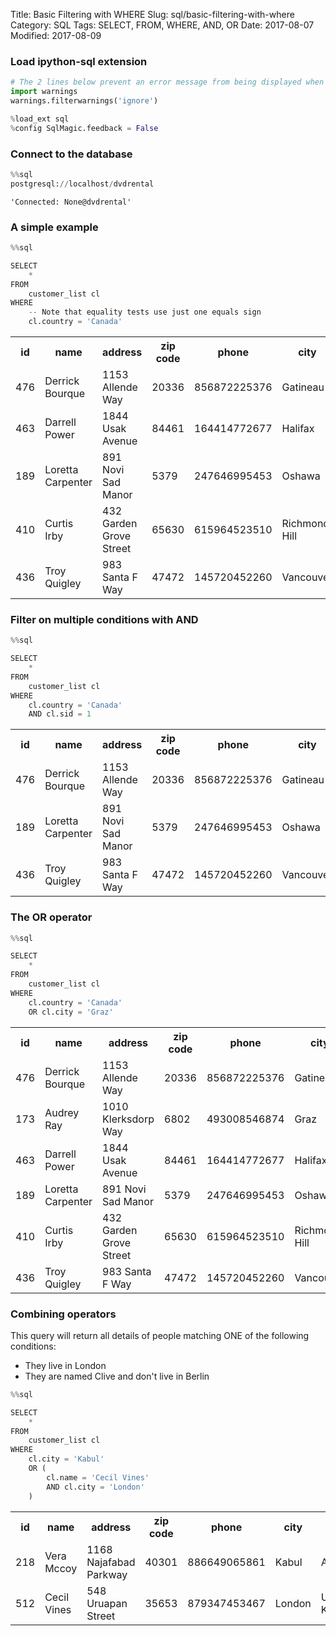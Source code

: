 
Title: Basic Filtering with WHERE
Slug: sql/basic-filtering-with-where
Category: SQL
Tags: SELECT, FROM, WHERE, AND, OR
Date: 2017-08-07
Modified: 2017-08-09

### Load ipython-sql extension


```python
# The 2 lines below prevent an error message from being displayed when we run %load_ext sql
import warnings
warnings.filterwarnings('ignore')

%load_ext sql
%config SqlMagic.feedback = False
```

### Connect to the database


```python
%%sql
postgresql://localhost/dvdrental
```




    'Connected: None@dvdrental'



### A simple example


```python
%%sql

SELECT
    *
FROM
    customer_list cl
WHERE
    -- Note that equality tests use just one equals sign
    cl.country = 'Canada'
```




<table>
    <tr>
        <th>id</th>
        <th>name</th>
        <th>address</th>
        <th>zip code</th>
        <th>phone</th>
        <th>city</th>
        <th>country</th>
        <th>notes</th>
        <th>sid</th>
    </tr>
    <tr>
        <td>476</td>
        <td>Derrick Bourque</td>
        <td>1153 Allende Way</td>
        <td>20336</td>
        <td>856872225376</td>
        <td>Gatineau</td>
        <td>Canada</td>
        <td>active</td>
        <td>1</td>
    </tr>
    <tr>
        <td>463</td>
        <td>Darrell Power</td>
        <td>1844 Usak Avenue</td>
        <td>84461</td>
        <td>164414772677</td>
        <td>Halifax</td>
        <td>Canada</td>
        <td>active</td>
        <td>2</td>
    </tr>
    <tr>
        <td>189</td>
        <td>Loretta Carpenter</td>
        <td>891 Novi Sad Manor</td>
        <td>5379</td>
        <td>247646995453</td>
        <td>Oshawa</td>
        <td>Canada</td>
        <td>active</td>
        <td>1</td>
    </tr>
    <tr>
        <td>410</td>
        <td>Curtis Irby</td>
        <td>432 Garden Grove Street</td>
        <td>65630</td>
        <td>615964523510</td>
        <td>Richmond Hill</td>
        <td>Canada</td>
        <td>active</td>
        <td>2</td>
    </tr>
    <tr>
        <td>436</td>
        <td>Troy Quigley</td>
        <td>983 Santa F Way</td>
        <td>47472</td>
        <td>145720452260</td>
        <td>Vancouver</td>
        <td>Canada</td>
        <td>active</td>
        <td>1</td>
    </tr>
</table>



### Filter on multiple conditions with AND


```python
%%sql

SELECT
    *
FROM
    customer_list cl
WHERE
    cl.country = 'Canada'
    AND cl.sid = 1
```




<table>
    <tr>
        <th>id</th>
        <th>name</th>
        <th>address</th>
        <th>zip code</th>
        <th>phone</th>
        <th>city</th>
        <th>country</th>
        <th>notes</th>
        <th>sid</th>
    </tr>
    <tr>
        <td>476</td>
        <td>Derrick Bourque</td>
        <td>1153 Allende Way</td>
        <td>20336</td>
        <td>856872225376</td>
        <td>Gatineau</td>
        <td>Canada</td>
        <td>active</td>
        <td>1</td>
    </tr>
    <tr>
        <td>189</td>
        <td>Loretta Carpenter</td>
        <td>891 Novi Sad Manor</td>
        <td>5379</td>
        <td>247646995453</td>
        <td>Oshawa</td>
        <td>Canada</td>
        <td>active</td>
        <td>1</td>
    </tr>
    <tr>
        <td>436</td>
        <td>Troy Quigley</td>
        <td>983 Santa F Way</td>
        <td>47472</td>
        <td>145720452260</td>
        <td>Vancouver</td>
        <td>Canada</td>
        <td>active</td>
        <td>1</td>
    </tr>
</table>



### The OR operator


```python
%%sql

SELECT
    *
FROM
    customer_list cl
WHERE
    cl.country = 'Canada'
    OR cl.city = 'Graz'
```




<table>
    <tr>
        <th>id</th>
        <th>name</th>
        <th>address</th>
        <th>zip code</th>
        <th>phone</th>
        <th>city</th>
        <th>country</th>
        <th>notes</th>
        <th>sid</th>
    </tr>
    <tr>
        <td>476</td>
        <td>Derrick Bourque</td>
        <td>1153 Allende Way</td>
        <td>20336</td>
        <td>856872225376</td>
        <td>Gatineau</td>
        <td>Canada</td>
        <td>active</td>
        <td>1</td>
    </tr>
    <tr>
        <td>173</td>
        <td>Audrey Ray</td>
        <td>1010 Klerksdorp Way</td>
        <td>6802</td>
        <td>493008546874</td>
        <td>Graz</td>
        <td>Austria</td>
        <td>active</td>
        <td>1</td>
    </tr>
    <tr>
        <td>463</td>
        <td>Darrell Power</td>
        <td>1844 Usak Avenue</td>
        <td>84461</td>
        <td>164414772677</td>
        <td>Halifax</td>
        <td>Canada</td>
        <td>active</td>
        <td>2</td>
    </tr>
    <tr>
        <td>189</td>
        <td>Loretta Carpenter</td>
        <td>891 Novi Sad Manor</td>
        <td>5379</td>
        <td>247646995453</td>
        <td>Oshawa</td>
        <td>Canada</td>
        <td>active</td>
        <td>1</td>
    </tr>
    <tr>
        <td>410</td>
        <td>Curtis Irby</td>
        <td>432 Garden Grove Street</td>
        <td>65630</td>
        <td>615964523510</td>
        <td>Richmond Hill</td>
        <td>Canada</td>
        <td>active</td>
        <td>2</td>
    </tr>
    <tr>
        <td>436</td>
        <td>Troy Quigley</td>
        <td>983 Santa F Way</td>
        <td>47472</td>
        <td>145720452260</td>
        <td>Vancouver</td>
        <td>Canada</td>
        <td>active</td>
        <td>1</td>
    </tr>
</table>



### Combining operators
This query will return all details of people matching ONE of the following conditions:
- They live in London
- They are named Clive and don't live in Berlin


```python
%%sql

SELECT
    *
FROM
    customer_list cl
WHERE
    cl.city = 'Kabul'
    OR (
        cl.name = 'Cecil Vines'
        AND cl.city = 'London'
    )
```




<table>
    <tr>
        <th>id</th>
        <th>name</th>
        <th>address</th>
        <th>zip code</th>
        <th>phone</th>
        <th>city</th>
        <th>country</th>
        <th>notes</th>
        <th>sid</th>
    </tr>
    <tr>
        <td>218</td>
        <td>Vera Mccoy</td>
        <td>1168 Najafabad Parkway</td>
        <td>40301</td>
        <td>886649065861</td>
        <td>Kabul</td>
        <td>Afghanistan</td>
        <td>active</td>
        <td>1</td>
    </tr>
    <tr>
        <td>512</td>
        <td>Cecil Vines</td>
        <td>548 Uruapan Street</td>
        <td>35653</td>
        <td>879347453467</td>
        <td>London</td>
        <td>United Kingdom</td>
        <td>active</td>
        <td>1</td>
    </tr>
</table>

